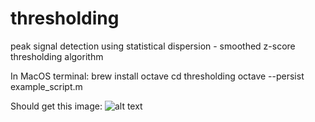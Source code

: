 # thresholding
peak signal detection using statistical dispersion - smoothed z-score thresholding algorithm

In MacOS terminal:
  brew install octave
  cd thresholding
  octave --persist example_script.m
  
Should get this image:
![alt text](https://github.com/adammysa/thresholding/plot.png "Octave Plot")

